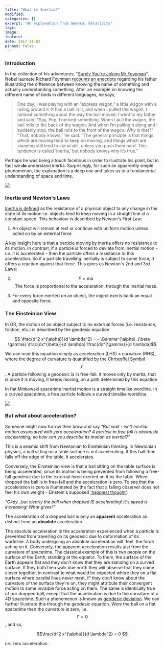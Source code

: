 ```yaml
---
title: "What is Inertia?"
modified:
categories: []
excerpt: "An explanation from General Relativity"
tags:
image:
feature:
date: 2017-11-03
pinned: false
---
```


### Introduction
In the collection of his adventures, "[Surely You're Joking Mr Feynman](https://www.goodreads.com/book/show/5544.Surely_You_re_Joking_Mr_Feynman_)", Nobel laureate Richard Feynman [recounts an anecdote](https://haveabit.com/feynman/knowing-the-name-of-something/) regarding his father illustrating the difference between knowing the name of something and actually understanding something. After an example on knowing the different name of birds in different languages, he says,

>One day, I was playing with an “express wagon,” a little wagon with a railing around it. It had a ball in it, and when I pulled the wagon, I noticed something about the way the ball moved. I went to my father and said, “Say, Pop, I noticed something. When I pull the wagon, the ball rolls to the back of the wagon. And when I’m pulling it along and I suddenly stop, the ball rolls to the front of the wagon. Why is that?” “That, nobody knows,” he said. “The general principle is that things which are moving tend to keep on moving, and things which are standing still tend to stand still, unless you push them hard. This tendency is called ‘inertia,’ but nobody knows why it’s true.”

Perhaps he was being a touch facetious in order to illustrate his point, but in fact we **do** understand inertia. Surprisingly, for such an apparently simple phenomenon, the explanation is a deep one and takes us to a fundamental understanding of space and time.

<img src="https://erdosbaconsabbath.com/images/richard-feynman/640x360.jpg" align="centre">


### Inertia and Newton's Laws
[Inertia is defined](https://en.wikipedia.org/wiki/Inertia) as the resistance of a physical object to any change in the state of its motion i.e. objects tend to keep moving in a straight line at a constant speed. This behaviour is described by Newton's First Law:

1. An object will remain at rest or continue with uniform motion unless acted on by an external force

A key insight here is that a particle moving by inertia offers no resistance to its motion. In contrast, if a particle is forced to deviate from inertial motion - i.e. it is accelerated - then the particle offers a resistance to this acceleration. So if a particle travelling inertially is subject to some force, it offers a reaction against that force. This gives us Newton's 2nd and 3rd Laws:

2. $$ F = m a$$. The force is proportional to the acceleration, through the inertial mass.

3. For every force exerted on an object, the object exerts back an equal and opposite force.


### The Einsteinian View
In GR, the motion of an object subject to no external forces (i.e. resistance, friction, etc.) is described by the geodesic equation.

$$ \frac{d^2 x^{\alpha}}{d \lambda^2} = - \Gamma^{\alpha}_{\beta \gamma} \frac{dx^{\beta}}{d \lambda} \frac{dx^{\gamma}}{d \lambda}$$

We can read this equation simply as acceleration (LHS) = curvature (RHS), where the degree of curvature is quantified by the [Christoffel Symbol](https://en.wikipedia.org/wiki/Christoffel_symbols) $$\Gamma$$. A particle following a geodesic is in free-fall. It moves only by inertia, that is once it is moving, it keeps moving, on a path determined by this equation.  

In flat Minkowski spacetime inertial motion is a straight timelike wordline. In a curved spacetime, a free particle follows a curved timelike worldline.



<img src="https://www.redletterchristians.org/wp-content/uploads/2014/04/Beautiful-Minds.jpg" align="centre">


### But what about acceleration?

Someone might now furrow their brow and say *"But wait - isn't inertial motion associated with zero acceleration? A particle in free fall is obviously accelerating, so how can you describe its motion as inertial?"*

This is a seismic shift from Newtonian to Einsteinian thinking. In Newtonian physics, a ball sitting on a table surface is not accelerating. If this ball then falls off the edge of the table, it accelerates.

Conversely, the Einsteinian view is that a ball sitting on the table surface is being accelerated, since its motion is being prevented from following a free-fall geodesic due to the external force exerted on it by the table. When dropped the ball is in free-fall and the acceleration is zero. To see that the acceleration is zero is illuminated by the fact that a falling observer does not feel his own weight - Einstein's supposed ['happiest thought'](http://physics.ucr.edu/~wudka/Physics7/Notes_www/node85.html).


*"Okay...but clearly the ball when dropped IS accelerating! It's speed is increasing! What gives?"*

The acceleration of a dropped ball is only an **apparent** acceleration as distinct from an **absolute** acceleration.

The absolute acceleration is the acceleration experienced when a particle is prevented from travelling on its geodesic due to deformation of its worldline. A body undergoing an absolute acceleration will 'feel' the force acting on it. Conversely, the apparent acceleration results just from the curvature of spacetime. The classical example of this is two people on the surface of the Earth, standing at the equator. To them, the surface of the Earth appears flat and they don't know that they are standing on a curved surface. If they both then walk due north they will observe that they come closer together, in contrast to what would be expected where they on a flat surface where parallel lines never meet. IF they don't know about the curvature of the surface they're on, they might attribute their convergent motion to some invisible force acting on them. The same is identically true of our dropped ball, except that the acceleration is due to the curvature of a 4D spacetime. Such a phenomenon is known as [geodesic deviation](https://en.wikipedia.org/wiki/Geodesic_deviation). We can further illustrate this through the geodesic equation. Were the ball on a flat spacetime then the curvature is zero, i.e. $$\Gamma = 0$$, and so,

$$\frac{d^2 x^{\alpha}}{d \lambda^2} = 0 $$

i.e. zero acceleration.

